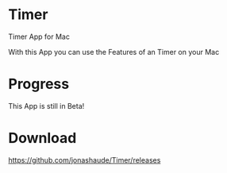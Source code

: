 # Timer
Timer App for Mac

With this App you can use the Features of an Timer on your Mac

# Progress
This App is still in Beta! 

# Download

https://github.com/jonashaude/Timer/releases
